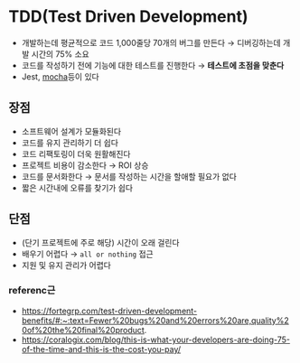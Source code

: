# TDD(Test Driven Development)

- 개발하는데 평균적으로 코드 1,000줄당 70개의 버그를 만든다 → 디버깅하는데 개발 시간의 75% 소요
- 코드를 작성하기 전에 기능에 대한 테스트를 진행한다 → **테스트에 초점을 맞춘다**
- Jest, [mocha](./mocha.md)등이 있다

## 장점

- 소프트웨어 설계가 모듈화된다
- 코드를 유지 관리하기 더 쉽다
- 코드 리팩토링이 더욱 원활해진다
- 프로젝트 비용이 감소한다 → ROI 상승
- 코드를 문서화한다 → 문서를 작성하는 시간을 할애할 필요가 없다
- 짧은 시간내에 오류를 찾기가 쉽다

## 단점

- (단기 프로젝트에 주로 해당) 시간이 오래 걸린다
- 배우기 어렵다 → `all or nothing` 접근
- 지원 및 유지 관리가 어렵다

### referenc근

- https://fortegrp.com/test-driven-development-benefits/#:~:text=Fewer%20bugs%20and%20errors%20are,quality%20of%20the%20final%20product.
- https://coralogix.com/blog/this-is-what-your-developers-are-doing-75-of-the-time-and-this-is-the-cost-you-pay/
